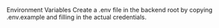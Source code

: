 Environment Variables
Create a .env file in the backend root by copying .env.example and filling in the actual credentials.

